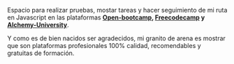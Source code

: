 Espacio para realizar pruebas, mostar tareas y hacer seguimiento de mi ruta en Javascript en las plataformas **[Open-bootcamp](https://open-bootcamp.com/), [Freecodecamp](https://www.freecodecamp.org/learn/) y [Alchemy-University](https://university.alchemy.com/)**.

Y como es de bien nacidos ser agradecidos, mi granito de arena es mostrar que son plataformas profesionales 100% calidad, recomendables y gratuitas de formación.

